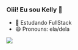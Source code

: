 ### Oiii! Eu sou Kelly 🤞


- 🌱 Estudando FullStack
- 😄 Pronouns: ela/dela

<picture>
<source 
  srcset="https://github-readme-stats.vercel.app/api?username=tkellys&show_icons=true&theme=buefy"
  media="(prefers-color-scheme: buefy)"
/>
<source
  srcset="https://github-readme-stats.vercel.app/api?username=tkellys&show_icons=true"
  media="(prefers-color-scheme: light), (prefers-color-scheme: no-preference)"
/>
<img src="https://github-readme-stats.vercel.app/api?username=tkellys&show_icons=true" />
</picture>
